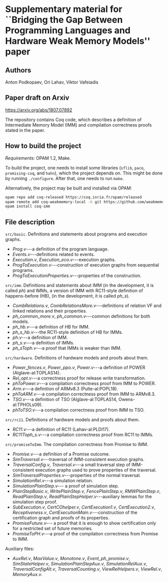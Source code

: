 # Supplementary material for ``Bridging the Gap Between Programming Languages and Hardware Weak Memory Models'' paper

## Authors

Anton Podkopaev, Ori Lahav, Viktor Vafeiadis

## Paper draft on Arxiv

https://arxiv.org/abs/1807.07892


The repository contains Coq code, which describes a definition of Intermediate Memory Model (IMM) and
compilation correctness proofs stated in the paper.

## How to build the project
*Requirements*: OPAM 1.2, Make.

To build the project, one needs to install some libraries (`sflib`, `paco`, `promising-coq`, and `hahn`), which the project
depends on. This might be done by running `./configure`. After that, one needs to run `make`.

Alternatively, the project may be built and installed via OPAM:
```bash
opam repo add coq-released https://coq.inria.fr/opam/released
opam remote add coq-weakmemory-local -k git https://github.com/weakmemory/local-coq-opam-archive
opam install coq-imm
```

## File description
`src/basic`. Definitions and statements about programs and execution graphs.
- *Prog.v*---a definition of the program language.
- *Events.v*---definitions related to events.
- *Execution.v*, *Execution\_eco.v*---execution graphs.
- *ProgToExecution.v*---construction of execution graphs from sequential programs.
- *ProgToExecutionProperties.v*---properties of the construction.

`src/imm`. Definitions and statements about IMM (in the development, it is called *ph*)
and IMMs, a version of IMM with RC11-style definition of happens-before (HB), (in the development, it is called *ph\_s*).
- *CombRelations.v*, *CombRelationsMore.v*---definitions of relation VF and linked relations and their properties.
- *ph\_common\_more.v*, *ph\_common.v*---common definitions for both models.
- *ph\_hb.v*---a definition of HB for IMM.
- *ph\_s\_hb.v*---the RC11-style definition of HB for IMMs.
- *ph.v*---a definition of IMM.
- *ph\_s.v*---a definition of IMMs.
- *ph\_sToph.v*---a proof that IMMs is weaker than IMM.

`src/hardware`. Definitions of hardware models and proofs about them.
- *Power\_fences.v*,
  *Power\_ppo.v*,
  *Power.v*---a definition of POWER (Alglave-al:TOPLAS14).
- *Rel\_opt.v*---a correctness proof for release write transformation.
- *phToPower.v*---a compilation correctness proof from IMM to POWER.
- *Arm.v*---a definition of ARMv8.3 (Pulte-al:POPL18).
- *phToARM.v*---a compilation correctness proof from IMM to ARMv8.3.
- *TSO.v*---a definition of TSO (Alglave-al:TOPLAS14, Owens-al:TPHOLs09).
- *phToTSO.v*---a compilation correctness proof from IMM to TSO.

`src/rc11`. Definitions of hardware models and proofs about them.
- *RC11.v*---a definition of RC11 (Lahav-al:PLDI17).
- *RC11Toph\_s.v*---a compilation correctness proof from RC11 to IMMs.

`src/promiseToImm`. The compilation correctness from Promise to IMM.
- *Promise.v*---a definition of a Promise outcome.
- *SimTraversal.v*---traversal of IMM-consistent execution graphs.
- *TraversalConfig.v*, *Traversal.v*---a small traversal step of IMM-consistent execution graphs
    used to prove properties of the traversal.
- *SimTraversalProperties.v*---properties of the normal traversal.
- *SimulationRel.v*---a simulation relation.
- *SimulationPlainStep.v*--- a proof of simulation step.
- *PlainStepBasic.v*,
    *WritePlainStep.v*,
    *FencePlainStep.v*,
    *RMWPlainStep.v*,
    *ReadPlainStep.v*,
    *ReadPlainStepHelper.v*---auxiliary lemmas for the simulation step proof.
- *SubExecution.v*,
    *CertCOhelper.v*,
    *CertExecution1.v*,
    *CertExecution2.v*,
    *Receptiveness.v*, *CertExecutionMain.v*---construction of the certification graph and proofs of its properties.
- *PromiseFuture.v*--- a proof that it is enough to show certification
    only for a restricted set of future memories.
- *PromiseToPH.v*---a proof of the compilation correctness from Promise to IMM.

Auxiliary files:
- *AuxRel.v*,
*MaxValue.v*,
*Monotone.v*,
*Event\_ph\_promise.v*,
*SimStateHelper.v*,
*SimulationPlainStepAux.v*,
*SimulationRelAux.v*,
*TraversalConfigAlt.v*,
*TraversalCounting.v*,
*ViewRelHelpers.v*,
*ViewRel.v*,
*MemoryAux.v*.
